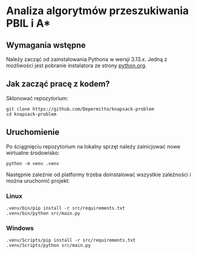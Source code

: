 # Analiza algorytmów przeszukiwania PBIL i A*

## Wymagania wstępne

Należy zacząć od zainstalowania Pythona w wersji 3.13.x. Jedną z możliwości jest pobranie instalatora ze strony [python.org](https://www.python.org/downloads/).

## Jak zacząć pracę z kodem?

Sklonować repozytorium:

```shell
git clone https://github.com/Depermitto/knapsack-problem
cd knapsack-problem
```

## Uruchomienie

Po ściągnięciu repozytorium na lokalny sprzęt należy zainicjować nowe wirtualne środowisko:

```shell
python -m venv .venv
```

Następnie zależnie od platformy trzeba doinstalować wszystkie zależności i można uruchomić projekt:

### Linux

```shell
.venv/bin/pip install -r src/requirements.txt
.venv/bin/python src/main.py
```

### Windows

```shell
.venv/Scripts/pip install -r src/requirements.txt
.venv/Scripts/python src/main.py
```
